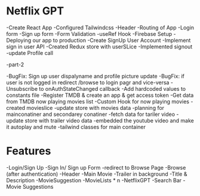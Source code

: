 # Netflix GPT

-Create React App
-Configured Tailwindcss
-Header
-Routing of App
-Login form
-Sign up form
-Form Validation
-useRef Hook
-Firebase Setup
-Deploying our app to production
-Create SignUp User Account 
-Implement sign in user API
-Created Redux store with userSLice
-Implemented signout 
-update Profile call

-part-2 

-BugFix: Sign up user dispalyname and profile picture update
-BugFix: if user is not logged in redirect /browse to login pagr and vice-versa
-Unsubscribe to onAuthStateChanged callback
-Add hardcoded values to constants file
-Register TMDB & create an app & get access token
-Get data from TMDB now playing movies list
-Custom Hook for now playing movies
-created movieslice
-update store with movies data
-planning for mainconatiner and secondarey conatiner
-fetch data for tariler video
-update store with trailer video data
-embedded the youtube video and make it autoplay and mute
-tailwind classes for main container

# Features
 
-Login/Sign Up
   -Sign In/ Sign up Form
   -redirect to Browse Page
-Browse (after authentication)
   -Header
   -Main Movie
      -Trailer in background
      -Title & Description
      -MovieSuggestion
         -MovieLists * n
-NetflixGPT
    -Search Bar
    -Movie Suggestions
    

    
